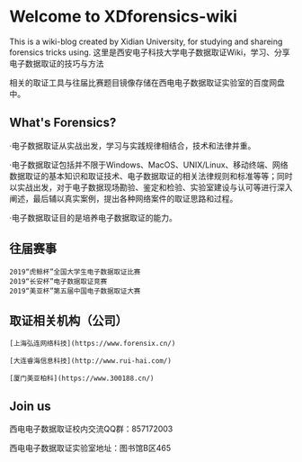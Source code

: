 # Welcome to XDforensics-wiki

This is a wiki-blog created by Xidian University, for studying and shareing forensics tricks using.
这里是西安电子科技大学电子数据取证Wiki，学习、分享电子数据取证的技巧与方法

相关的取证工具与往届比赛题目镜像存储在西电电子数据取证实验室的百度网盘中。

## What's Forensics?

·电子数据取证从实战出发，学习与实践规律相结合，技术和法律并重。

·电子数据取证包括并不限于Windows、MacOS、UNIX/Linux、移动终端、网络数据取证的基本知识和取证技术、电子数据取证的相关法律规则和标准等等；同时以实战出发，对于电子数据现场勘验、鉴定和检验、实验室建设与认可等进行深入阐述，最后辅以真实案例，提出各种网络案件的取证思路和过程。

·电子数据取证目的是培养电子数据取证的能力。

## 往届赛事

    2019“虎鲸杯”全国大学生电子数据取证比赛
	2019“长安杯”电子数据取证竞赛
    2019“美亚杯”第五届中国电子数据取证大赛
	
## 取证相关机构（公司）

	[上海弘连网络科技](https://www.forensix.cn/)
	
	[大连睿海信息科技](http://www.rui-hai.com/)
	
	[厦门美亚柏科](https://www.300188.cn/)
	
## Join us

西电电子数据取证校内交流QQ群：857172003

西电电子数据取证实验室地址：图书馆B区465
